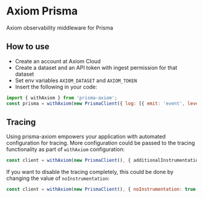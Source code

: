# Axiom Prisma

Axiom observability middleware for Prisma

## How to use

- Create an account at Axiom Cloud
- Create a dataset and an API token with ingest permission for that dataset
- Set env variables `AXIOM_DATASET` and `AXIOM_TOKEN`
- Insert the following in your code:

```js
import { withAxiom } from 'prisma-axiom';
const prisma = withAxiom(new PrismaClient({ log: [{ emit: 'event', level: 'query' }] }));
```

## Tracing

Using prisma-axiom empowers your application with automated configuration for tracing.
More configuration could be passed to the tracing functionality as part of `withAxiom` configuration:

```typescript
const client = withAxiom(new PrismaClient(), { additionalInstrumentations: [new HttpInstrumentation()] });
```

If you want to disable the tracing completely, this could be done by changing the value of `noInstrumentation`:

```js
const client = withAxiom(new PrismaClient(), { noInstrumentation: true });
```
